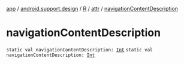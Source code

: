 [app](../../../index.md) / [android.support.design](../../index.md) / [R](../index.md) / [attr](index.md) / [navigationContentDescription](./navigation-content-description.md)

# navigationContentDescription

`static val navigationContentDescription: `[`Int`](https://kotlinlang.org/api/latest/jvm/stdlib/kotlin/-int/index.html)
`static val navigationContentDescription: `[`Int`](https://kotlinlang.org/api/latest/jvm/stdlib/kotlin/-int/index.html)
